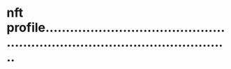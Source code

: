 # nft profile...................................................................................................
